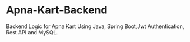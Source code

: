# Apna-Kart-Backend
Backend Logic for Apna Kart Using Java, Spring Boot,Jwt Authentication, Rest API and MySQL.
